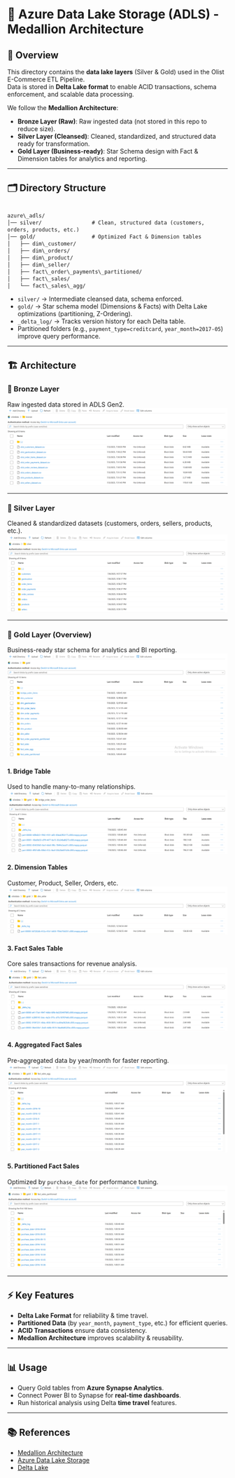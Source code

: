 # 🌊 Azure Data Lake Storage (ADLS) - Medallion Architecture

## 📌 Overview
This directory contains the **data lake layers** (Silver & Gold) used in the Olist E-Commerce ETL Pipeline.  
Data is stored in **Delta Lake format** to enable ACID transactions, schema enforcement, and scalable data processing.

We follow the **Medallion Architecture**:

- **Bronze Layer (Raw)**: Raw ingested data (not stored in this repo to reduce size).
- **Silver Layer (Cleansed)**: Cleaned, standardized, and structured data ready for transformation.
- **Gold Layer (Business-ready)**: Star Schema design with Fact & Dimension tables for analytics and reporting.

---

## 🗂 Directory Structure

```

azure\_adls/
│── silver/                # Clean, structured data (customers, orders, products, etc.)
│── gold/                  # Optimized Fact & Dimension tables
│   ├── dim\_customer/
│   ├── dim\_orders/
│   ├── dim\_product/
│   ├── dim\_seller/
│   ├── fact\_order\_payments\_partitioned/
│   ├── fact\_sales/
│   └── fact\_sales\_agg/

```

- `silver/` → Intermediate cleansed data, schema enforced.  
- `gold/` → Star schema model (Dimensions & Facts) with Delta Lake optimizations (partitioning, Z-Ordering).  
- `_delta_log/` → Tracks version history for each Delta table.  
- Partitioned folders (e.g., `payment_type=creditcard`, `year_month=2017-05`) improve query performance.  

---

## 🏗 Architecture

### 🔹 Bronze Layer
Raw ingested data stored in ADLS Gen2.  
![Bronze Layer](assets/azure_adls/bronze_layer.png)

---

### 🔹 Silver Layer
Cleaned & standardized datasets (customers, orders, sellers, products, etc.).  
![Silver Layer](assets/azure_adls/silver_layer.png)

---

### 🔹 Gold Layer (Overview)
Business-ready star schema for analytics and BI reporting.  
![Gold Layer](assets/azure_adls/gold_layer.png)

#### 1. Bridge Table  
Used to handle many-to-many relationships.  
![Gold Bridge](assets/azure_adls/gold_bridge.png)

#### 2. Dimension Tables  
Customer, Product, Seller, Orders, etc.  
![Gold Dimensions](assets/azure_adls/gold_dim.png)

#### 3. Fact Sales Table  
Core sales transactions for revenue analysis.  
![Gold Fact Sales](assets/azure_adls/gold_fact_sales.png)

#### 4. Aggregated Fact Sales  
Pre-aggregated data by year/month for faster reporting.  
![Gold Fact Sales Aggregated](assets/azure_adls/gold_fact_sales_agg.png)

#### 5. Partitioned Fact Sales  
Optimized by `purchase_date` for performance tuning.  
![Gold Fact Sales Partitioned](assets/azure_adls/gold_fact_sales_partitioned.png)

---

## ⚡ Key Features
- **Delta Lake Format** for reliability & time travel.  
- **Partitioned Data** (by `year_month`, `payment_type`, etc.) for efficient queries.  
- **ACID Transactions** ensure data consistency.  
- **Medallion Architecture** improves scalability & reusability.  

---

## 📊 Usage
- Query Gold tables from **Azure Synapse Analytics**.  
- Connect Power BI to Synapse for **real-time dashboards**.  
- Run historical analysis using Delta **time travel** features.  

---

## 📚 References
- [Medallion Architecture](https://learn.microsoft.com/en-us/azure/databricks/lakehouse/medallion)  
- [Azure Data Lake Storage](https://learn.microsoft.com/en-us/azure/storage/blobs/data-lake-storage-introduction)  
- [Delta Lake](https://learn.microsoft.com/en-us/azure/databricks/delta/)
